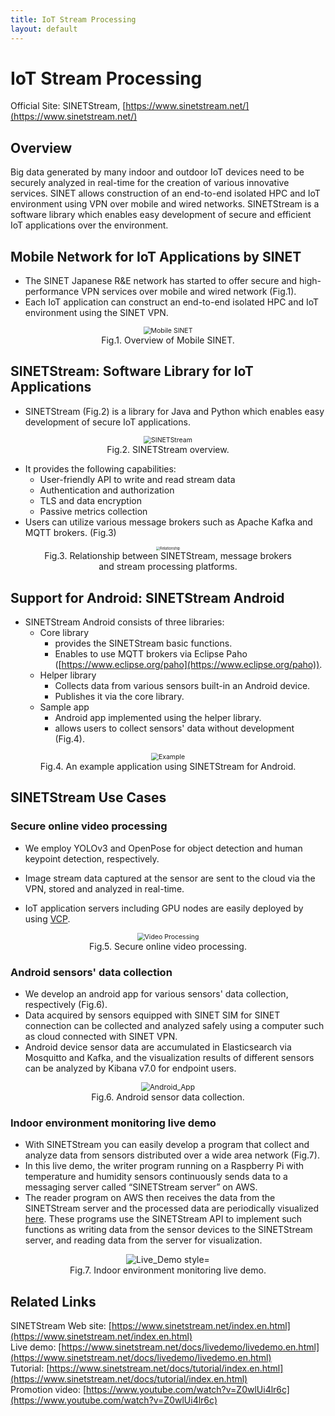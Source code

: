 ```yaml
---
title: IoT Stream Processing
layout: default
---
```

# IoT Stream Processing
Official Site:
SINETStream, [https://www.sinetstream.net/](https://www.sinetstream.net/)


## Overview

Big data generated by many indoor and outdoor IoT devices need to be securely analyzed in real-time for the creation of various innovative services. SINET allows construction of an end-to-end isolated HPC and IoT environment using VPN over mobile and wired networks. SINETStream is a software library which enables easy development of secure and efficient IoT applications over the environment.


## Mobile Network for IoT Applications by SINET
- The SINET Japanese R&E network has started to offer secure and high- performance VPN services over mobile and wired network (Fig.1).
- Each IoT application can construct an end-to-end isolated HPC and IoT environment using the SINET VPN.


<figure>
  <div style="text-align:center">
  <img src="figs/overview.png" alt="Mobile SINET" style="zoom:75%;" />
  <center><figcaption>Fig.1. Overview of Mobile SINET.</figcaption></center>
  </div>
</figure>

## SINETStream: Software Library for IoT Applications
- SINETStream (Fig.2) is a library for Java and Python which enables easy development of secure IoT applications.

<figure>
  <div style="text-align:center">
  <img src="figs/sinetstream_architecture.png" alt="SINETStream" style="zoom:75%;" />
  <center><figcaption>Fig.2. SINETStream overview.</figcaption></center>
  </div>
</figure>

- It provides the following capabilities:
    - User-friendly API to write and read stream data
    - Authentication and authorization
    - TLS and data encryption
    - Passive metrics collection
- Users can utilize various message brokers such as Apache Kafka and MQTT brokers.  (Fig.3)

<figure>
  <div style="text-align:center">
  <img src="figs/sinetstream.png" alt="Relationship" style="zoom:40%;" />
  <center><figcaption>Fig.3. Relationship between SINETStream, message brokers and stream processing platforms.</figcaption></center>
  </div>
</figure>

## Support for Android: SINETStream Android

- SINETStream Android consists of three libraries:
    - Core library
    	- provides the SINETStream basic functions.
    	- Enables to use MQTT brokers via Eclipse Paho ([https://www.eclipse.org/paho](https://www.eclipse.org/paho)).
    - Helper library
    	- Collects data from various sensors built-in  an Android device.
    	- Publishes it via the core library.
    - Sample app
    	- Android app implemented using the helper library.
    	- allows users to collect sensors' data without development (Fig.4).

<figure>
  <div style="text-align:center">
  <img src="figs/android.png" alt="Example" style="zoom:75%;" />
  <center><figcaption>Fig.4. An example application using SINETStream for Android.</figcaption></center>
  </div>
</figure>

## SINETStream Use Cases

### Secure online video processing

- We employ YOLOv3 and OpenPose for object detection and human keypoint detection, respectively.

- Image stream data captured at the sensor are sent to the cloud via the VPN, stored and analyzed in real-time.

- IoT application servers including GPU nodes are easily deployed by using [VCP](https://ccrd.nii.ac.jp/sc20/CREST/#virtual-cloud-provider-vcp).


<figure>
  <div style="text-align:center">
  <img src="figs/video-processing.png" alt="Video Processing" style="zoom:75%;" />
  <center><figcaption>Fig.5. Secure online video processing.</figcaption></center>
  </div>
</figure>

### Android sensors' data collection

- We develop an android app for various sensors' data collection, respectively (Fig.6).
- Data acquired by sensors equipped with SINET SIM for SINET connection can be collected and analyzed safely using a computer such as cloud connected with SINET VPN.
- Android device sensor data are accumulated in Elasticsearch via Mosquitto and Kafka, and the visualization results of different sensors can be analyzed by Kibana v7.0 for endpoint users.

<figure>
  <div style="text-align:center">
  <img src="figs/android-collection.png" alt="Android_App" style="zoom:85%;" />
  <center><figcaption>Fig.6. Android sensor data collection.</figcaption></center>
  </div>
</figure>

### Indoor environment monitoring live demo

- With SINETStream you can easily develop a program that collect and analyze data from sensors distributed over a wide area network (Fig.7).
- In this live demo, the writer program running on a Raspberry Pi with temperature and humidity sensors continuously sends data to a messaging server called “SINETStream server” on AWS. 
- The reader program on AWS then receives the data from the SINETStream server and the processed data are periodically visualized [here](https://www.sinetstream.net/docs/livedemo/livedemo.en.html). These programs use the SINETStream API to implement such functions as writing data from the sensor devices to the SINETStream server, and reading data from the server for visualization.

<figure>
  <div style="text-align:center">
  <img src="figs/raspi_demo.png" alt="Live_Demo style="zoom:85%;" />
  <center><figcaption>Fig.7. Indoor environment monitoring live demo.</figcaption></center>
  </div>
</figure>

## Related Links
SINETStream Web site: [https://www.sinetstream.net/index.en.html](https://www.sinetstream.net/index.en.html)<br/>
Live demo: [https://www.sinetstream.net/docs/livedemo/livedemo.en.html](https://www.sinetstream.net/docs/livedemo/livedemo.en.html)<br/>
Tutorial: [https://www.sinetstream.net/docs/tutorial/index.en.html](https://www.sinetstream.net/docs/tutorial/index.en.html)<br/>
Promotion video: [https://www.youtube.com/watch?v=Z0wlUi4lr6c](https://www.youtube.com/watch?v=Z0wlUi4lr6c)<br/>

